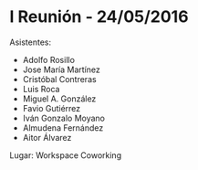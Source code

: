 # I Reunión - 24/05/2016
Asistentes:
* Adolfo Rosillo
* Jose María Martínez
* Cristóbal Contreras
* Luis Roca
* Miguel A. González
* Favio Gutiérrez
* Iván Gonzalo Moyano
* Almudena Fernández
* Aitor Álvarez

Lugar: Workspace Coworking

